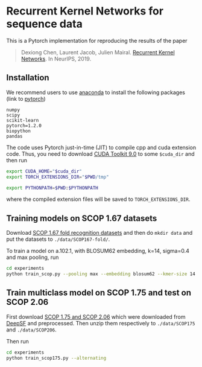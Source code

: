 # Recurrent Kernel Networks for sequence data

This is a Pytorch implementation for reproducing the results of the paper

>Dexiong Chen, Laurent Jacob, Julien Mairal.
[Recurrent Kernel Networks][1]. In NeurIPS, 2019.


## Installation

We recommend users to use [anaconda][2] to install the following packages (link to [pytorch][3])

```
numpy
scipy
scikit-learn
pytorch=1.2.0
biopython
pandas
```

The code uses Pytorch just-in-time (JIT) to compile cpp and cuda extension code. 
Thus, you need to download [CUDA Toolkit 9.0][4] to some `$cuda_dir` and then run
```bash
export CUDA_HOME="$cuda_dir"
export TORCH_EXTENSIONS_DIR="$PWD/tmp"

export PYTHONPATH=$PWD:$PYTHONPATH
```
where the compiled extension files will be saved to `TORCH_EXTENSIONS_DIR`.

## Training models on SCOP 1.67 datasets

Download [SCOP 1.67 fold recognition datasets][5] and then do `mkdir data` and put the datasets to `./data/SCOP167-fold/`.

To train a model on a.102.1, with BLOSUM62 embedding, k=14, sigma=0.4 and max pooling, run
```bash
cd experiments
python train_scop.py --pooling max --embedding blosum62 --kmer-size 14 --alternating --sigma 0.4 --tfid 0
```

## Train multiclass model on SCOP 1.75 and test on SCOP 2.06

First download [SCOP 1.75 and SCOP 2.06][6] which were downloaded from [DeepSF][7] and preprocessed. 
Then unzip them respectively to `./data/SCOP175` and `./data/SCOP206`.

Then run
```bash
cd experiments
python train_scop175.py --alternating
```



[1]: https://arxiv.org/abs/1906.03200
[2]: https://anaconda.org
[3]: http://pytorch.org
[4]: https://developer.nvidia.com/cuda-90-download-archive
[5]: http://www.bioinf.jku.at/software/LSTM_protein/jLSTM_protein/datasets/SCOP167-fold.tar.bz2
[6]: http://pascal.inrialpes.fr/data2/dchen/data/SCOP175_206.zip
[7]: https://academic.oup.com/bioinformatics/article/34/8/1295/4708302
